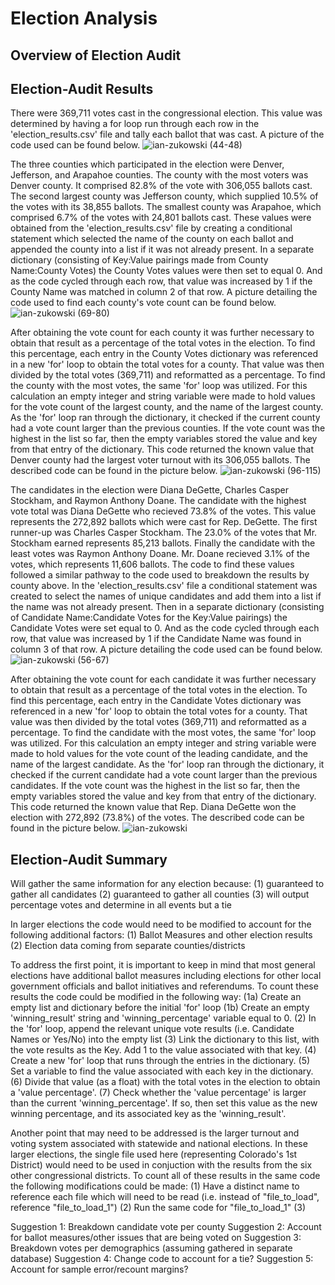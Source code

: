 # Election Analysis

## Overview of Election Audit


## Election-Audit Results
<!-- How many votes were cast in this congressional election? -->
There were 369,711 votes cast in the congressional election. This value was determined by having a for loop run through each row in the 'election_results.csv' file and tally each ballot that was cast. A picture of the code used can be found below.
![ian-zukowski](Total_Votes_Code)
(44-48)

<!-- Provide a breakdown of the number of votes and the percentage of total votes for each county in the precinct. -->
<!-- Which county had the largest number of votes? -->
The three counties which participated in the election were Denver, Jefferson, and Arapahoe counties. The county with the most voters was Denver county. It comprised 82.8% of the vote with 306,055 ballots cast. The second largest county was Jefferson county, which supplied 10.5% of the votes with its 38,855 ballots. The smallest county was Arapahoe, which comprised 6.7% of the votes with 24,801 ballots cast.
These values were obtained from the 'election_results.csv' file by creating a conditional statement which selected the name of the county on each ballot and appended the county into a list if it was not already present. 
In a separate dictionary (consisting of Key:Value pairings made from County Name:County Votes) the County Votes values were then set to equal 0. And as the code cycled through each row, that value was increased by 1 if the County Name was matched in column 2 of that row.
A picture detailing the code used to find each county's vote count can be found below.
![ian-zukowski](County_Votes_Code)
(69-80)

After obtaining the vote count for each county it was further necessary to obtain that result as a percentage of the total votes in the election. To find this percentage, each entry in the County Votes dictionary was referenced in a new 'for' loop to obtain the total votes for a county. That value was then divided by the total votes (369,711) and reformatted as a percentage.
To find the county with the most votes, the same 'for' loop was utilized. For this calculation an empty integer and string variable were made to hold values for the vote count of the largest county, and the name of the largest county. As the 'for' loop ran through the dictionary, it checked if the current county had a vote count larger than the previous counties. If the vote count was the highest in the list so far, then the empty variables stored the value and key from that entry of the dictionary. This code returned the known value that Denver county had the largest voter turnout with its 306,055 ballots.
The described code can be found in the picture below.
![ian-zukowski](Largest_County_Code)
(96-115)

<!-- Provide a breakdown of the number of votes and the percentage of the total votes each candidate received. -->
The candidates in the election were Diana DeGette, Charles Casper Stockham, and Raymon Anthony Doane. The candidate with the highest vote total was Diana DeGette who recieved 73.8% of the votes. This value represents the 272,892 ballots which were cast for Rep. DeGette. The first runner-up was Charles Casper Stockham. The 23.0% of the votes that Mr. Stockham earned represents 85,213 ballots. Finally the candidate with the least votes was Raymon Anthony Doane. Mr. Doane recieved 3.1% of the votes, which represents 11,606 ballots.
The code to find these values followed a similar pathway to the code used to breakdown the results by county above. In the 'election_results.csv' file a conditional statement was created to select the names of unique candidates and add them into a list if the name was not already present.
Then in a separate dictionary (consisting of Candidate Name:Candidate Votes for the Key:Value pairings) the Candidate Votes were set equal to 0. And as the code cycled through each row, that value was increased by 1 if the Candidate Name was found in column 3 of that row.
A picture detailing the code used can be found below.
![ian-zukowski](Candidate_Votes_Code)
(56-67)

<!-- Which candidate won the election, what was their vote count, and what was their percentage of the total votes?  -->

After obtaining the vote count for each candidate it was further necessary to obtain that result as a percentage of the total votes in the election. To find this percentage, each entry in the Candidate Votes dictionary was referenced in a new 'for' loop to obtain the total votes for a county. That value was then divided by the total votes (369,711) and reformatted as a percentage.
To find the candidate with the most votes, the same 'for' loop was utilized. For this calculation an empty integer and string variable were made to hold values for the vote count of the leading candidate, and the name of the largest candidate. As the 'for' loop ran through the dictionary, it checked if the current candidate had a vote count larger than the previous candidates. If the vote count was the highest in the list so far, then the empty variables stored the value and key from that entry of the dictionary. This code returned the known value that Rep. Diana DeGette won the election with 272,892 (73.8%) of the votes.
The described code can be found in the picture below.
![ian-zukowski](Winning_Candidate_Code)

## Election-Audit Summary
Will gather the same information for any election because:
(1) guaranteed to gather all candidates
(2) guaranteed to gather all counties
(3) will output percentage votes and determine in all events but a tie


In larger elections the code would need to be modified to account for the following additional factors:
(1) Ballot Measures and other election results
(2) Election data coming from separate counties/districts

To address the first point, it is important to keep in mind that most general elections have additional ballot measures including elections for other local government officials and ballot initiatives and referendums. To count these results the code could be modified in the following way:
    (1a) Create an empty list and dictionary before the initial 'for' loop
    (1b) Create an empty 'winning_result' string and 'winning_percentage' variable equal to 0.
    (2) In the 'for' loop, append the relevant unique vote results (i.e. Candidate Names or Yes/No) into the empty list
    (3) Link the dictionary to this list, with the vote results as the Key. Add 1 to the value associated with that key.
    (4) Create a new 'for' loop that runs through the entries in the dictionary.
    (5) Set a variable to find the value associated with each key in the dictionary.
    (6) Divide that value (as a float) with the total votes in the election to obtain a 'value percentage'.
    (7) Check whether the 'value percentage' is larger than the current 'winning_percentage'. If so, then set this value as the new winning percentage, and its associated key as the 'winning_result'.

Another point that may need to be addressed is the larger turnout and voting system associated with statewide and national elections. In these larger elections, the single file used here (representing Colorado's 1st District) would need to be used in conjuction with the results from the six other congressional districts. To count all of these results in the same code the following modifications could be made:
    (1) Have a distinct name to reference each file which will need to be read (i.e. instead of "file_to_load", reference "file_to_load_1")
    (2) Run the same code for "file_to_load_1"
    (3) 



Suggestion 1: Breakdown candidate vote per county
Suggestion 2: Account for ballot measures/other issues that are being voted on
Suggestion 3: Breakdown votes per demographics (assuming gathered in separate database)
Suggestion 4: Change code to account for a tie?
Suggestion 5: Account for sample error/recount margins?
